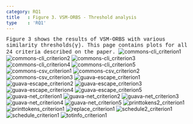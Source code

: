 ```yaml
---
category: RQ1
title   : Figure 3. VSM-ORBS - Threshold analysis
type    : 'RQ1'
---
```


<span style="font-family:Courier;">
Figure 3 shows the results of VSM-ORBS with various similarity thresholds(&gamma;).
This page contains plots for all 24 criteria described on the paper.
</span>

<link href="style.css" rel="stylesheet">

<img alt="commons-cli_criterion1" src="images/ase18_lsorbs_vsm_commons-cli_criterion1.png" class="center"/>
<img alt="commons-cli_criterion2" src="images/ase18_lsorbs_vsm_commons-cli_criterion2.png"  class="center"/>
<img alt="commons-cli_criterion3" src="images/ase18_lsorbs_vsm_commons-cli_criterion3.png"  class="center"/>
<img alt="commons-cli_criterion4" src="images/ase18_lsorbs_vsm_commons-cli_criterion4.png"  class="center"/>
<img alt="commons-cli_criterion5" src="images/ase18_lsorbs_vsm_commons-cli_criterion5.png"  class="center"/>
<img alt="commons-csv_criterion1" src="images/ase18_lsorbs_vsm_commons-csv_criterion1.png"  class="center"/>
<img alt="commons-csv_criterion2" src="images/ase18_lsorbs_vsm_commons-csv_criterion2.png"  class="center"/>
<img alt="commons-csv_criterion3" src="images/ase18_lsorbs_vsm_commons-csv_criterion3.png"  class="center"/>
<img alt="guava-escape_criterion1" src="images/ase18_lsorbs_vsm_guava-escape_criterion1.png"  class="center"/>
<img alt="guava-escape_criterion2" src="images/ase18_lsorbs_vsm_guava-escape_criterion2.png"  class="center"/>
<img alt="guava-escape_criterion3" src="images/ase18_lsorbs_vsm_guava-escape_criterion3.png"  class="center"/>
<img alt="guava-escape_criterion4" src="images/ase18_lsorbs_vsm_guava-escape_criterion4.png"  class="center"/>
<img alt="guava-escape_criterion5" src="images/ase18_lsorbs_vsm_guava-escape_criterion5.png"  class="center"/>
<img alt="guava-net_criterion1" src="images/ase18_lsorbs_vsm_guava-net_criterion1.png"  class="center"/>
<img alt="guava-net_criterion2" src="images/ase18_lsorbs_vsm_guava-net_criterion2.png"  class="center"/>
<img alt="guava-net_criterion3" src="images/ase18_lsorbs_vsm_guava-net_criterion3.png"  class="center"/>
<img alt="guava-net_criterion4" src="images/ase18_lsorbs_vsm_guava-net_criterion4.png"  class="center"/>
<img alt="guava-net_criterion5" src="images/ase18_lsorbs_vsm_guava-net_criterion5.png"  class="center"/>
<img alt="printtokens2_criterion1" src="images/ase18_lsorbs_vsm_printtokens2_criterion1.png"  class="center"/>
<img alt="printtokens_criterion1" src="images/ase18_lsorbs_vsm_printtokens_criterion1.png"  class="center"/>
<img alt="replace_criterion1" src="images/ase18_lsorbs_vsm_replace_criterion1.png"  class="center"/>
<img alt="schedule2_criterion1" src="images/ase18_lsorbs_vsm_schedule2_criterion1.png"  class="center"/>
<img alt="schedule_criterion1" src="images/ase18_lsorbs_vsm_schedule_criterion1.png"  class="center"/>
<img alt="totinfo_criterion1" src="images/ase18_lsorbs_vsm_totinfo_criterion1.png"  class="center"/>

